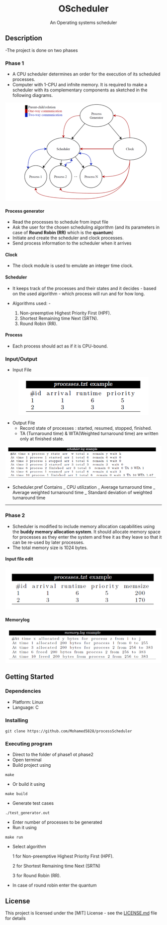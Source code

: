 <div align="center">

# OScheduler

</div>

<div align="center">

An Operating systems scheduler

</div>

## Description

-The project is done on two phases

### Phase 1

- A CPU scheduler determines an order for the execution of its scheduled processes.
- Computer with 1-CPU and infnite memory. It is required to make a scheduler with its complementary components as sketched in the following diagrams.
<div align = "center">

![digram](images/digram.png)

</div>

#### Process generator

- Read the processes to schedule from input file
- Ask the user for the chosen scheduling algorithm (and its parameters in case of **Round Robin (RR)** which is the **quantum**)
- Initiate and create the scheduler and clock processes.
- Send process information to the scheduler when it arrives

#### Clock

- The clock module is used to emulate an integer time clock.

#### Scheduler

- It keeps track of the processes and their
  states and it decides - based on the used algorithm - which process will run and for how long.

- Algorithms used: -
  1. Non-preemptive Highest Priority First (HPF).
  2. Shortest Remaining time Next (SRTN).
  3. Round Robin (RR).

#### Process

- Each process should act as if it is CPU-bound.

### Input/Output

- Input File

<div align = "center">

![inputFile](images/inputFile.png)

</div>

- Output File
  - Record state of processes : started, resumed, stopped, finished.
  - TA (Turnaround time) & WTA(Weighted turnaround time) are written only at finished state.

<div align = "center">

![outputFile](images/outputFile.png)

</div>

- Scheduler.pref
Contains
_ CPU utilization
_ Average turnaround time
_ Average weighted turnaround time
_ Standard deviation of weighted turnaround time
<hr>

### Phase 2

- Scheduler is modified to include memory allocation capabilities using the **buddy memory allocation system**. It should allocate memory space for processes as they enter the system and free it as they leave so that it can be re-used by later processes.
- The total memory size is 1024 bytes.

#### Input file edit

<div align = "center">

![inputFile2](images/inputFile2.png)

</div>

#### Memorylog

<div align = "center">

![memorylog](images/memorylog.png)

</div>

## Getting Started

### Dependencies

- Platform: Linux
- Language: C

### Installing

```
git clone https://github.com/Mohamed5828/processScheduler
```

### Executing program

- Direct to the folder of phase1 ot phase2
- Open terminal
- Build project using

```
make
```

- Or build it using

```
make build
```

- Generate test cases

```
./test_generator.out
```

- Enter number of processes to be generated
- Run it using

```
make run
```

- Select algorithm

  1 for Non-preemptive Highest Priority First (HPF).

  2 for Shortest Remaining time Next (SRTN)

  3 for Round Robin (RR).

- In case of round robin enter the quantum

## License

This project is licensed under the [MIT] License - see the [LICENSE.md](LICENSE) file for details
